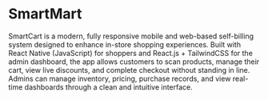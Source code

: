 # SmartMart

SmartCart is a modern, fully responsive mobile and web-based self-billing system designed to enhance in-store shopping experiences. Built with React Native (JavaScript) for shoppers and React.js + TailwindCSS for the admin dashboard, the app allows customers to scan products, manage their cart, view live discounts, and complete checkout without standing in line. Admins can manage inventory, pricing, purchase records, and view real-time dashboards through a clean and intuitive interface.
